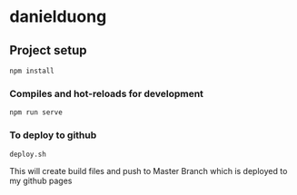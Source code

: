 # danielduong

## Project setup
```
npm install
```

### Compiles and hot-reloads for development
```
npm run serve
```

### To deploy to github
```
deploy.sh
```
This will create build files and push to Master Branch which is deployed to my github pages
